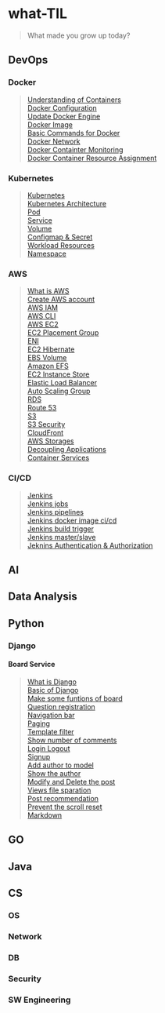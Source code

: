 # what-TIL
> What made you grow up today?
## DevOps
### Docker
> [Understanding of Containers](/DevOps/Docker/understanding_of_containers.md)      
[Docker Configuration](/DevOps/Docker/configuration_Docker.md)      
[Update Docker Engine](/DevOps/Docker/update_docker_engine.md)      
[Docker Image](/DevOps/Docker/manage_docker_image.md)   
[Basic Commands for Docker](/DevOps/Docker/basic_commands_for_docker.md)    
[Docker Network](/DevOps/Docker/docker_network.md)      
[Docker Containter Monitoring](/DevOps/Docker/container_monitoring.md)     
[Docker Container Resource Assignment](/DevOps/Docker/control_resource_of_container.md)      

### Kubernetes
> [Kubernetes](/DevOps/Kubernetes/Kubernetes.md)      
[Kubernetes Architecture](/DevOps/Kubernetes/Kubernetes_architrecture.md)      
[Pod](/DevOps/Kubernetes/Pod.md)    
[Service](/DevOps/Kubernetes/Service.md)        
[Volume](/DevOps/Kubernetes/Volume.md)      
[Configmap & Secret](/DevOps/Kubernetes/Configmap_secret.md)        
[Workload Resources](/DevOps/Kubernetes/Workload_resources.md)      
[Namespace](/DevOps/Kubernetes/Namespace.md)        

### AWS
> [What is AWS](/DevOps/AWS/What_is_AWS.md)     
[Create AWS account](/DevOps/AWS/Create_AWS_account.md)     
[AWS IAM](/DevOps/AWS/IAM.md)    
[AWS CLI](/DevOps/AWS/AWS_CLI.md)    
[AWS EC2](/DevOps/AWS/EC2.md)    
[EC2 Placement Group](./DevOps/AWS/EC2_placement_group.md)    
[ENI](/DevOps/AWS/ENI.md)     
[EC2 Hibernate](/DevOps/AWS/EC2_hibernate.md)      
[EBS Volume](/DevOps/AWS/EBS_volume.md)      
[Amazon EFS](/DevOps/AWS/Amazon_EFS.md)      
[EC2 Instance Store](/DevOps/AWS/EC2_instance_store.md)     
[Elastic Load Balancer](/DevOps/AWS/ELB.md)       
[Auto Scaling Group](/DevOps/AWS/ASG.md)        
[RDS](/DevOps/AWS/RDS.md)       
[Route 53](/DevOps/AWS/Amazon_Route53.md)       
[S3](/DevOps/AWS/Amazon_S3.md)      
[S3 Security](/DevOps/AWS/Amazon_S3_Security.md)        
[CloudFront](/DevOps/AWS/Amazon_CloudFront.md)      
[AWS Storages](/DevOps/AWS/AWS_Storages.md)     
[Decoupling Applications](/DevOps/AWS/Decoupling_Application.md)        
[Container Services](/DevOps/AWS/Container_Services.md)     

### CI/CD
> [Jenkins](/DevOps/CICD/Jenkins.md)     
[Jenkins jobs](/DevOps/CICD/Jenkins_jobs.md)     
[Jenkins pipelines](/DevOps/CICD/Jenkins_pipelines.md)   
[Jenkins docker image ci/cd](/DevOps/CICD/Jenkins_docker_cicd.md)        
[Jenkins build trigger](/DevOps/CICD/Jenkins_build_trigger.md)       
[Jenkins master/slave](/DevOps/CICD/Jenkins_master_slave.md)     
[Jeknins Authentication & Authorization](/DevOps/CICD/Jenkins_authentication_authorization.md)       

## AI

## Data Analysis

## Python
### Django
#### Board Service
> [What is Django](/Python/Django/What_is_Django.md)        
[Basic of Django](/Python/Django/Basic_of_Django.md)        
[Make some funtions of board](/Python/Django/Make_functions_for_board.md)       
[Question registration](/Python/Django/board_service/Question_registration.md)      
[Navigation bar](/Python/Django/board_service/Navigation_bar.md)        
[Paging](/Python/Django/board_service/Paging.md)        
[Template filter](/Python/Django/board_service/Template_filter.md)      
[Show number of comments](/Python/Django/board_service/Show_number_of_comments.md)      
[Login Logout](/Python/Django/board_service/Login_Logout.md)        
[Signup](/Python/Django/board_service/Signup.md)        
[Add author to model](/Python/Django/board_service/Add_author_to_models.md)     
[Show the author](/Python/Django/board_service/Show_the_author.md)      
[Modify and Delete the post](/Python/Django/board_service/Modify_and_delete_the_post.md)        
[Views file sparation](/Python/Django/board_service/Views_file_sparation.md)        
[Post recommendation](/Python/Django/board_service/Post_recommendation.md)      
[Prevent the scroll reset](/Python/Django/board_service/Prevent_the_scroll_reset.md)        
[Markdown](/Python/Django/board_service/Markdown.md)        


## GO

## Java

## CS
### OS
### Network
### DB
### Security
### SW Engineering
### 